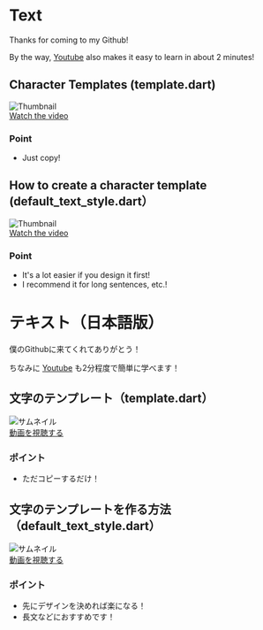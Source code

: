 # Text  
Thanks for coming to my Github!  
  
By the way, [Youtube](https://www.youtube.com/channel/UCCzS-jNyzsQdeSylkcM4iLw) also makes it easy to learn in about 2 minutes!  
## Character Templates (template.dart)  
![Thumbnail](https://i9.ytimg.com/vi/eQBX_ou-Tek/maxresdefault.jpg?time=1648334100000&sqp=CJSq_pEG&rs=AOn4CLC9detoOKwJUzz22PaoU_gqcD2Riw)  
[Watch the video](https://youtu.be/Ppz1TG7Ck8M)  
  
### Point  
- Just copy! 
## How to create a character template (default_text_style.dart）  
![Thumbnail](https://i9.ytimg.com/vi/Ul7a0MWquVo/maxresdefault.jpg?time=1648333800000&sqp=COin_pEG&rs=AOn4CLAcpiw0z3XA7r5QYZ7QtGTbRcfx6Q)  
[Watch the video](https://youtu.be/Ul7a0MWquVo)  
  
### Point  
- It's a lot easier if you design it first!
- I recommend it for long sentences, etc.!
  
# テキスト（日本語版）  
僕のGithubに来てくれてありがとう！  
  
ちなみに [Youtube](https://www.youtube.com/channel/UCCzS-jNyzsQdeSylkcM4iLw) も2分程度で簡単に学べます！  
## 文字のテンプレート（template.dart）  
![サムネイル](https://i9.ytimg.com/vi/eQBX_ou-Tek/maxresdefault.jpg?time=1648334100000&sqp=CJSq_pEG&rs=AOn4CLC9detoOKwJUzz22PaoU_gqcD2Riw)  
[動画を視聴する](https://youtu.be/Ppz1TG7Ck8M)  
  
### ポイント  
- ただコピーするだけ！
## 文字のテンプレートを作る方法（default_text_style.dart）  
![サムネイル](https://i9.ytimg.com/vi/Ul7a0MWquVo/maxresdefault.jpg?time=1648333800000&sqp=COin_pEG&rs=AOn4CLAcpiw0z3XA7r5QYZ7QtGTbRcfx6Q)  
[動画を視聴する](https://youtu.be/Ul7a0MWquVo)  
  
### ポイント  
- 先にデザインを決めれば楽になる！
- 長文などにおすすめです！

